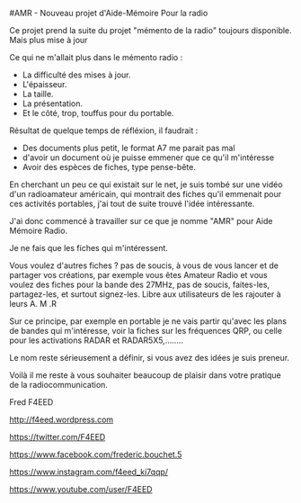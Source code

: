 #AMR - Nouveau projet d'Aide-Mémoire Pour la radio

Ce projet prend la suite du projet "mémento de la radio" toujours disponible.
Mais plus mise à jour

Ce qui ne m'allait plus dans le mémento radio :
- La difficulté des mises à jour.
- L'épaisseur.
- La taille.
- La présentation.
- Et le côté, trop, touffus pour du portable.

Résultat de quelque temps de réfléxion, il faudrait :

- Des documents plus petit, le format A7 me parait pas mal
- d'avoir un document où je puisse emmener que ce qu'il m'intéresse
- Avoir des espèces de fiches, type pense-bête.

En cherchant un peu ce qui existait sur le net, je suis tombé sur une vidéo d'un radioamateur 
américain, qui montrait des fiches qu'il emmenait pour ces activités portables, j'ai tout de 
suite trouvé l'idée intéressante.

J'ai donc commencé à travailler sur ce que je nomme "AMR" pour Aide Mémoire Radio. 

Je ne fais que les fiches qui m'intéressent.

Vous voulez d'autres fiches ? pas de soucis, à vous de vous lancer et de partager vos créations, 
par exemple vous êtes Amateur Radio et vous voulez des fiches pour la bande des 27MHz, pas de soucis, 
faites-les, partagez-les, et surtout signez-les. Libre aux utilisateurs de les rajouter à leurs A. M .R

Sur ce principe, par exemple en portable je ne vais partir qu'avec les plans de bandes qui m'intéresse,
voir la fiches sur les fréquences QRP, ou celle pour les activations RADAR et RADAR5X5,........

Le nom reste sérieusement a définir, si vous avez des idées je suis preneur.

Voilà il me reste à vous souhaiter beaucoup de plaisir dans votre pratique de la radiocommunication.

Fred F4EED

http://f4eed.wordpress.com

https://twitter.com/F4EED

https://www.facebook.com/frederic.bouchet.5

https://www.instagram.com/f4eed_ki7qqp/

https://www.youtube.com/user/F4EED


